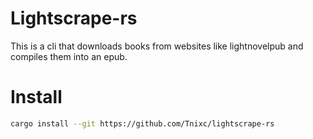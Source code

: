 # Lightscrape-rs

This is a cli that downloads books from websites like lightnovelpub and compiles them into an epub.

# Install
```sh
cargo install --git https://github.com/Tnixc/lightscrape-rs
```



